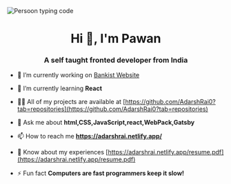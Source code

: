 <img src="https://static.dribbble.com/users/730703/screenshots/6581243/avento.gif" align ="Center" alt ="Persoon typing code">

<h1 align="center">Hi 👋, I'm Pawan</h1>
<h3 align="center">A self taught fronted developer from India</h3>



- 🔭 I’m currently working on [Bankist Website](https://bankist-website-adarshrai.netlify.app/)

- 🌱 I’m currently learning **React**


- 👨‍💻 All of my projects are available at [https://github.com/AdarshRai0?tab=repositories](https://github.com/AdarshRai0?tab=repositories)

- 💬 Ask me about **html,CSS,JavaScript,react,WebPack,Gatsby**

- 📫 How to reach me **https://adarshrai.netlify.app/**

- 📄 Know about my experiences [https://adarshrai.netlify.app/resume.pdf](https://adarshrai.netlify.app/resume.pdf)

- ⚡ Fun fact **Computers are fast programmers keep it slow!**


<!--
**AdarshRai0/AdarshRai0** is a ✨ _special_ ✨ repository because its `README.md` (this file) appears on your GitHub profile.

Here are some ideas to get you started:

- 🔭 I’m currently working on ...
- 🌱 I’m currently learning ...
- 👯 I’m looking to collaborate on ...
- 🤔 I’m looking for help with ...
- 💬 Ask me about ...
- 📫 How to reach me: ...
- 😄 Pronouns: ...
- ⚡ Fun fact: ...
-->
